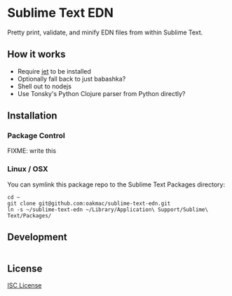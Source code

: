 # Sublime Text EDN

Pretty print, validate, and minify EDN files from within Sublime Text.

## How it works

- Require [jet](https://github.com/borkdude/jet/) to be installed
- Optionally fall back to just babashka?
- Shell out to nodejs
- Use Tonsky's Python Clojure parser from Python directly?

## Installation

### Package Control

FIXME: write this

### Linux / OSX

You can symlink this package repo to the Sublime Text Packages directory:

```
cd ~
git clone git@github.com:oakmac/sublime-text-edn.git
ln -s ~/sublime-text-edn ~/Library/Application\ Support/Sublime\ Text/Packages/
```

## Development

```sh

```

## License

[ISC License](LICENSE.md)